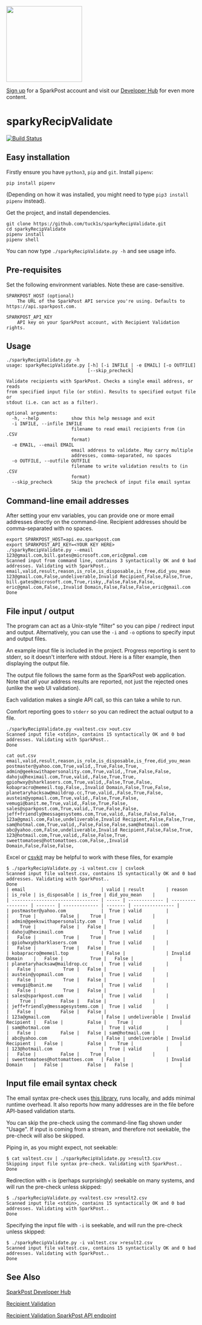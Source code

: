 <a href="https://www.sparkpost.com"><img src="https://www.sparkpost.com/sites/default/files/attachments/SparkPost_Logo_2-Color_Gray-Orange_RGB.svg" width="200px"/></a>

[Sign up](https://app.sparkpost.com/join?plan=free-0817?src=Social%20Media&sfdcid=70160000000pqBb&pc=GitHubSignUp&utm_source=github&utm_medium=social-media&utm_campaign=github&utm_content=sign-up) for a SparkPost account and visit our [Developer Hub](https://developers.sparkpost.com) for even more content.

# sparkyRecipValidate
[![Build Status](https://travis-ci.org/tuck1s/sparkyRecipValidate.svg?branch=master)](https://travis-ci.org/tuck1s/sparkyRecipValidate)


## Easy installation

Firstly ensure you have `python3`, `pip` and `git`. Install `pipenv`:

`pip install pipenv`

(Depending on how it was installed, you might need to type `pip3 install pipenv` instead).

Get the project, and install dependencies.

```
git clone https://github.com/tuck1s/sparkyRecipValidate.git
cd sparkyRecipValidate
pipenv install
pipenv shell
```

You can now type `./sparkyRecipValidate.py -h` and see usage info.

## Pre-requisites

Set the following environment variables. Note these are case-sensitive.

```
SPARKPOST_HOST (optional)
    The URL of the SparkPost API service you're using. Defaults to https://api.sparkpost.com.

SPARKPOST_API_KEY
    API key on your SparkPost account, with Recipient Validation rights.
```

## Usage

```
./sparkyRecipValidate.py -h
usage: sparkyRecipValidate.py [-h] [-i INFILE | -e EMAIL] [-o OUTFILE]
                              [--skip_precheck]

Validate recipients with SparkPost. Checks a single email address, or reads
from specified input file (or stdin). Results to specified output file or
stdout (i.e. can act as a filter).

optional arguments:
  -h, --help            show this help message and exit
  -i INFILE, --infile INFILE
                        filename to read email recipients from (in .CSV
                        format)
  -e EMAIL, --email EMAIL
                        email address to validate. May carry multiple
                        addresses, comma-separated, no spaces
  -o OUTFILE, --outfile OUTFILE
                        filename to write validation results to (in .CSV
                        format)
  --skip_precheck       Skip the precheck of input file email syntax
```

## Command-line email addresses

After setting your env variables, you can provide one or more email addresses directly on the command-line.
Recipient addresses should be comma-separated with no spaces.

```
export SPARKPOST_HOST=api.eu.sparkpost.com
export SPARKPOST_API_KEY=<YOUR KEY HERE>
./sparkyRecipValidate.py --email 123@gmail.com,bill.gates@microsoft.com,eric@gmal.com
Scanned input from command line, contains 3 syntactically OK and 0 bad addresses. Validating with SparkPost..
email,valid,result,reason,is_role,is_disposable,is_free,did_you_mean
123@gmail.com,False,undeliverable,Invalid Recipient,False,False,True,
bill.gates@microsoft.com,True,risky,,False,False,False,
eric@gmal.com,False,,Invalid Domain,False,False,False,eric@gmail.com
Done
```

## File input / output

The program can act as a Unix-style "filter" so you can pipe / redirect input and output.
Alternatively, you can use the `-i` and `-o` options to specify input and output files.

An example input file is included in the project. Progress reporting is sent to stderr, so it doesn't
interfere with stdout. Here is a filter example, then displaying the output file.

The output file follows the same form as the SparkPost web application. Note that
*all* your address results are reported, not just the rejected ones (unlike the web UI validation).

Each validation makes a single API call, so this can take a while to run.

Comfort reporting goes to `stderr` so you can redirect the actual output to a file.

```
./sparkyRecipValidate.py <valtest.csv >out.csv
Scanned input file <stdin>, contains 15 syntactically OK and 0 bad addresses. Validating with SparkPost..
Done
```

```
cat out.csv
email,valid,result,reason,is_role,is_disposable,is_free,did_you_mean
postmaster@yahoo.com,True,valid,,True,False,True,
admin@geekswithapersonality.com,True,valid,,True,False,False,
dahoju@heximail.com,True,valid,,False,True,True,
gpiohwxy@sharklasers.com,True,valid,,False,True,False,
kobapracro@memeil.top,False,,Invalid Domain,False,True,False,
planetaryhacksaw@maildrop.cc,True,valid,,False,True,False,
austein@yopmail.com,True,valid,,False,True,False,
vemugi@banit.me,True,valid,,False,True,False,
sales@sparkpost.com,True,valid,,True,False,False,
jeff+friendly@messagesystems.com,True,valid,,False,False,False,
123a@gmail.com,False,undeliverable,Invalid Recipient,False,False,True,
sam@hotmal.com,True,valid,,False,False,False,sam@hotmail.com
abc@yahoo.com,False,undeliverable,Invalid Recipient,False,False,True,
123@hotmail.com,True,valid,,False,False,True,
sweettomatoes@hottomattoes.com,False,,Invalid Domain,False,False,False,
```

Excel or [csvkit](https://csvkit.readthedocs.io) may be helpful to work with these files, for example

```
$ ./sparkyRecipValidate.py -i valtest.csv | csvlook
Scanned input file valtest.csv, contains 15 syntactically OK and 0 bad addresses. Validating with SparkPost..
Done
| email                            | valid | result        | reason            | is_role | is_disposable | is_free | did_you_mean    |
| -------------------------------- | ----- | ------------- | ----------------- | ------- | ------------- | ------- | --------------- |
| postmaster@yahoo.com             |  True | valid         |                   |    True |         False |    True |                 |
| admin@geekswithapersonality.com  |  True | valid         |                   |    True |         False |   False |                 |
| dahoju@heximail.com              |  True | valid         |                   |   False |          True |    True |                 |
| gpiohwxy@sharklasers.com         |  True | valid         |                   |   False |          True |   False |                 |
| kobapracro@memeil.top            | False |               | Invalid Domain    |   False |          True |   False |                 |
| planetaryhacksaw@maildrop.cc     |  True | valid         |                   |   False |          True |   False |                 |
| austein@yopmail.com              |  True | valid         |                   |   False |          True |   False |                 |
| vemugi@banit.me                  |  True | valid         |                   |   False |          True |   False |                 |
| sales@sparkpost.com              |  True | valid         |                   |    True |         False |   False |                 |
| jeff+friendly@messagesystems.com |  True | valid         |                   |   False |         False |   False |                 |
| 123a@gmail.com                   | False | undeliverable | Invalid Recipient |   False |         False |    True |                 |
| sam@hotmal.com                   |  True | valid         |                   |   False |         False |   False | sam@hotmail.com |
| abc@yahoo.com                    | False | undeliverable | Invalid Recipient |   False |         False |    True |                 |
| 123@hotmail.com                  |  True | valid         |                   |   False |         False |    True |                 |
| sweettomatoes@hottomattoes.com   | False |               | Invalid Domain    |   False |         False |   False |                 |
```

## Input file email syntax check

The email syntax pre-check uses [this library](https://pypi.org/project/email_validator/), runs locally, and adds minimal runtime overhead.
It also reports how many addresses are in the file before API-based validation starts.

You can skip the pre-check using the command-line flag shown under "Usage". 
If input is coming from a stream, and therefore not seekable, the pre-check will also be skipped.

Piping in, as you might expect, not seekable:
```
$ cat valtest.csv | ./sparkyRecipValidate.py >result3.csv
Skipping input file syntax pre-check. Validating with SparkPost..
Done
```

Redirection with `<` is (perhaps surprisingly) seekable on many systems, and will run the pre-check unless skipped:
```
$ ./sparkyRecipValidate.py <valtest.csv >result2.csv
Scanned input file <stdin>, contains 15 syntactically OK and 0 bad addresses. Validating with SparkPost..
Done
```

Specifying the input file with `-i` is seekable, and will run the pre-check unless skipped:
```
$ ./sparkyRecipValidate.py -i valtest.csv >result2.csv
Scanned input file valtest.csv, contains 15 syntactically OK and 0 bad addresses. Validating with SparkPost..
Done
```

## See Also
[SparkPost Developer Hub](https://developers.sparkpost.com/)

[Recipient Validation](https://www.sparkpost.com/docs/tech-resources/recipient-validation-sparkpost/)

[Recipient Validation SparkPost API endpoint](https://developers.sparkpost.com/api/recipient-validation/)

